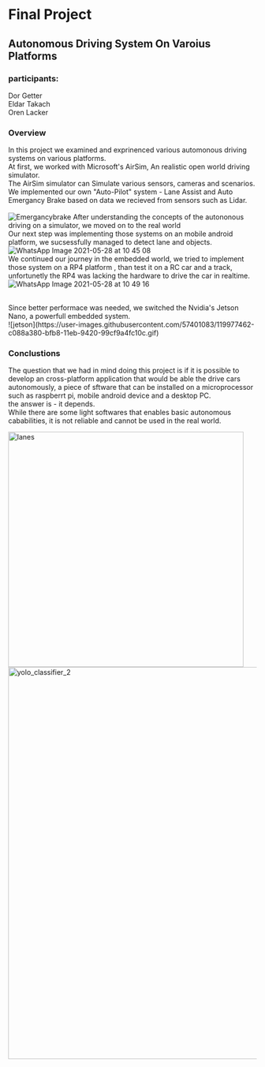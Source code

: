 # Final Project

## Autonomous Driving System On Varoius Platforms 

### participants: 
Dor Getter <br />
Eldar Takach <br />
Oren Lacker <br />


### Overview 
In this project we examined and exprinenced various automonous driving systems on various platforms. <br />
At first, we worked with Microsoft's AirSim, An realistic open world driving simulator. <br />
The AirSim simulator can Simulate various sensors, cameras and scenarios. <br />
We implemented our own "Auto-Pilot" system - Lane Assist and Auto Emergancy Brake based on data we recieved from sensors such as Lidar. <br />
<br />
![Emergancybrake](https://user-images.githubusercontent.com/57401083/119956114-08033580-bfa1-11eb-840a-dd5df808e5ee.gif)
After understanding the concepts of the autononous driving on a simulator, we moved on to the real world <br />
Our next step was implementing those systems on an mobile android platform, we sucsessfully managed to detect lane and objects. <br />
![WhatsApp Image 2021-05-28 at 10 45 08](https://user-images.githubusercontent.com/57401083/119958917-c58f2800-bfa3-11eb-88db-2244a403dde7.jpeg)
<br />
We continued our journey in the embedded world, we tried to implement those system on a RP4 platform , than test it on a RC car and a track, 
unfortunetly the RP4 was lacking the hardware to drive the car in realtime. <br />
![WhatsApp Image 2021-05-28 at 10 49 16](https://user-images.githubusercontent.com/57401083/119959030-e5265080-bfa3-11eb-8633-c27b453e1b08.jpeg)


<br />
Since better performace was needed, we switched the Nvidia's Jetson Nano, a powerfull embedded system. <br />
![jetson](https://user-images.githubusercontent.com/57401083/119977462-c088a380-bfb8-11eb-9420-99cf9a4fc10c.gif)

<br />

### Conclustions
The question that we had in mind doing this project is if it is possible to develop an cross-platform application that would be able the drive cars
autonomously, a piece of sftware that can be installed on a microprocessor such as raspberrt pi, mobile android device and a desktop PC.<br />
the answer is - it depends.
<br />
While there are some light softwares that enables basic autonomous cababilities, it is not reliable and cannot be used in the real world.




<img width="477" alt="lanes" src="https://user-images.githubusercontent.com/57047863/103106760-e2b07b00-4640-11eb-8f29-f249205433ab.png">

<img width="795" alt="yolo_classifier_2" src="https://user-images.githubusercontent.com/57047863/110993746-5f214300-8380-11eb-84bf-e2fc5a0ed75b.png">
